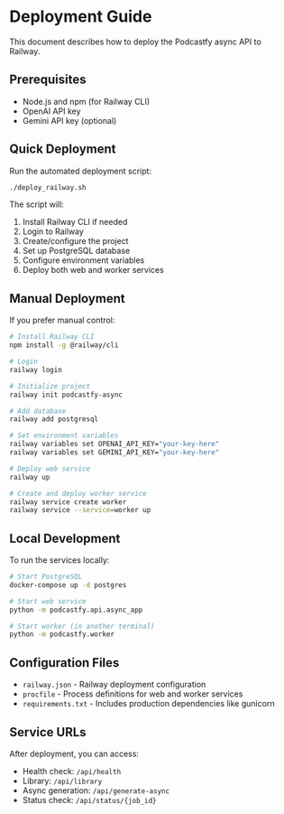 # Deployment Guide

This document describes how to deploy the Podcastfy async API to Railway.

## Prerequisites

- Node.js and npm (for Railway CLI)
- OpenAI API key
- Gemini API key (optional)

## Quick Deployment

Run the automated deployment script:

```bash
./deploy_railway.sh
```

The script will:
1. Install Railway CLI if needed
2. Login to Railway
3. Create/configure the project
4. Set up PostgreSQL database
5. Configure environment variables
6. Deploy both web and worker services

## Manual Deployment

If you prefer manual control:

```bash
# Install Railway CLI
npm install -g @railway/cli

# Login
railway login

# Initialize project
railway init podcastfy-async

# Add database
railway add postgresql

# Set environment variables
railway variables set OPENAI_API_KEY="your-key-here"
railway variables set GEMINI_API_KEY="your-key-here"

# Deploy web service
railway up

# Create and deploy worker service
railway service create worker
railway service --service=worker up
```

## Local Development

To run the services locally:

```bash
# Start PostgreSQL
docker-compose up -d postgres

# Start web service
python -m podcastfy.api.async_app

# Start worker (in another terminal)
python -m podcastfy.worker
```

## Configuration Files

- `railway.json` - Railway deployment configuration
- `procfile` - Process definitions for web and worker services
- `requirements.txt` - Includes production dependencies like gunicorn

## Service URLs

After deployment, you can access:
- Health check: `/api/health`
- Library: `/api/library` 
- Async generation: `/api/generate-async`
- Status check: `/api/status/{job_id}`